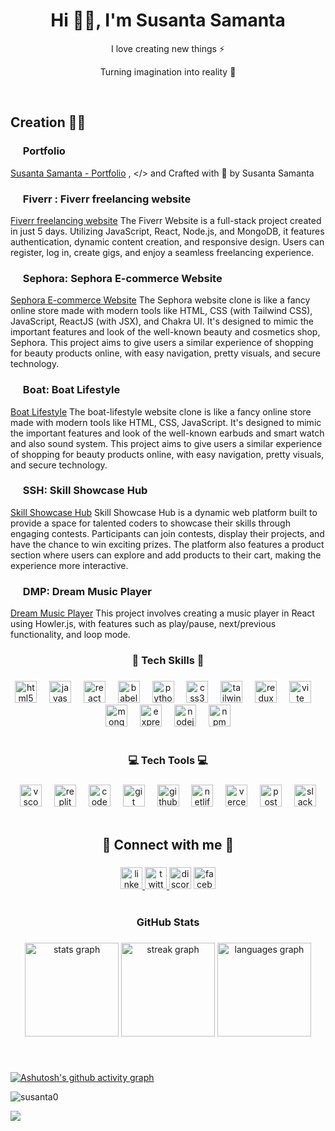 <h1 align="center"> Hi 👋🏻, I'm Susanta Samanta </br> 
</h1>
<p align="center">I love creating new things ⚡</p>
<p align="center">Turning imagination into reality 🚀</p>
<p align="center">
 <a href="https://susantaportfolio.vercel.app/" target="_blank"><img alt="" src="https://img.shields.io/badge/Portfolio-000?logo=vercel&logoColor=yellow&style=for-the-badge" style="vertical-align:center" /></a>
<a href="https://twitter.com/dev_susanta03" target="_blank"><img alt="" src="https://img.shields.io/badge/Twitter-000?logo=X&logoColor=ffffff&style=for-the-badge" style="vertical-align:center" /></a>
<a href="https://linkedin.com/in/susanta-samanta28" target="_blank"><img alt="" src="https://img.shields.io/badge/LinkedIn-000?logo=linkedin&logoColor=0A66C2&style=for-the-badge" style="vertical-align:center" /></a>
<a href="https://instagram.com/susanta9034" target="_blank"><img alt="" src="https://img.shields.io/badge/Instagram-000?style=for-the-badge&logo=Instagram&logoColor=E4405F" style="vertical-align:center" /></a></p>

## Creation 👨‍💻


### <img src="https://susantaportfolio.vercel.app./assets/pic1.jpg" width="16px"/>  Portfolio 
[Susanta Samanta - Portfolio](https://susantaportfolio.vercel.app/) ,
</> and Crafted with 💛 by Susanta Samanta

### <img src="https://fiverr-one-zeta.vercel.app/assets/favicon-DdOwYT9c.png" width="16px" />  Fiverr : Fiverr freelancing website
[Fiverr freelancing website](https://fiverr-one-zeta.vercel.app/) The Fiverr Website is a full-stack project created in just 5 days. Utilizing JavaScript, React, Node.js, and MongoDB, it features authentication, dynamic content creation, and responsive design. Users can register, log in, create gigs, and enjoy a seamless freelancing experience.

### <img src="https://cdn.fynd.com/v2/falling-surf-7c8bb8/fyprod/wrkr/misc/general/free/original/RxLwom7K8-sephora_og_image-34f1169559fdb47662226655a01e2f90dabe8622664f82b7f9b4ed5907237b3d.jpg" width="16px" />  Sephora: Sephora E-commerce Website
[Sephora E-commerce Website](https://sephorasite.vercel.app/) The Sephora website clone is like a fancy online store made with modern tools like HTML, CSS (with Tailwind CSS), JavaScript, ReactJS (with JSX), and Chakra UI. It's designed to mimic the important features and look of the well-known beauty and cosmetics shop, Sephora. This project aims to give users a similar experience of shopping for beauty products online, with easy navigation, pretty visuals, and secure technology.

### <img src="https://boatlife-style.netlify.app/pic/images.jpeg" width="16px" />  Boat: Boat Lifestyle
[Boat Lifestyle](https://boatlife-style.netlify.app/) The boat-lifestyle website clone is like a fancy online store made with modern tools like HTML, CSS, JavaScript. It's designed to mimic the important features and look of the well-known earbuds and smart watch and also sound system. This project aims to give users a similar experience of shopping for beauty products online, with easy navigation, pretty visuals, and secure technology.

### <img src="https://encrypted-tbn0.gstatic.com/images?q=tbn:ANd9GcS79_62_E5KcdEgkgq7Z2yKioKcLwP3nZqfSg&s" width="16px" />  SSH: Skill Showcase Hub
[Skill Showcase Hub](https://skill-showcase-hub.vercel.app/) Skill Showcase Hub is a dynamic web platform built to provide a space for talented coders to showcase their skills through engaging contests. Participants can join contests, display their projects, and have the chance to win exciting prizes. The platform also features a product section where users can explore and add products to their cart, making the experience more interactive.

### <img src="https://dream-music-lake.vercel.app/assets/Logo-Ba9HUsaw.svg" width="16px" />  DMP: Dream Music Player
[Dream Music Player](https://dream-music-lake.vercel.app/) This project involves creating a music player in React using Howler.js, with features such as play/pause, next/previous functionality, and loop mode.

<h3 align="center">🎯 Tech Skills 🎯</h3>

###

<div align="center">
  <img src="https://img.shields.io/badge/HTML5-E34F26?logo=html5&logoColor=white&style=for-the-badge" height="35" alt="html5 logo"  />
  <img width="12" />
  <img src="https://img.shields.io/badge/JavaScript-F7DF1E?logo=javascript&logoColor=black&style=for-the-badge" height="35" alt="javascript logo"  />
  <img width="12" />
  <img src="https://img.shields.io/badge/React-61DAFB?logo=react&logoColor=black&style=for-the-badge" height="35" alt="react logo"  />
  <img width="12" />
  <img src="https://img.shields.io/badge/Babel-F9DC3E?logo=babel&logoColor=black&style=for-the-badge" height="35" alt="babel logo"  />
  <img width="12" />
  <img src="https://img.shields.io/badge/Python-3776AB?logo=python&logoColor=white&style=for-the-badge" height="35" alt="python logo"  />
  <img width="12" />
  <img src="https://img.shields.io/badge/CSS3-1572B6?logo=css3&logoColor=white&style=for-the-badge" height="35" alt="css3 logo"  />
  <img width="12" />
  <img src="https://img.shields.io/badge/Tailwind CSS-06B6D4?logo=tailwindcss&logoColor=black&style=for-the-badge" height="35" alt="tailwindcss logo"  />
  <img width="12" />
  <img src="https://img.shields.io/badge/Redux-764ABC?logo=redux&logoColor=white&style=for-the-badge" height="35" alt="redux logo"  />
  <img width="12" />
  <img src="https://img.shields.io/badge/Vite-646CFF?logo=vite&logoColor=white&style=for-the-badge" height="35" alt="vite logo"  />
  <img width="12" />
  <img src="https://img.shields.io/badge/MongoDB-47A248?logo=mongodb&logoColor=white&style=for-the-badge" height="35" alt="mongodb logo"  />
  <img width="12" />
  <img src="https://img.shields.io/badge/Express-000000?logo=express&logoColor=white&style=for-the-badge" height="35" alt="express logo"  />
  <img width="12" />
  <img src="https://img.shields.io/badge/Node.js-339933?logo=nodedotjs&logoColor=white&style=for-the-badge" height="35" alt="nodejs logo"  />
  <img width="12" />
  <img src="https://img.shields.io/badge/npm-CB3837?logo=npm&logoColor=white&style=for-the-badge" height="35" alt="npm logo"  />
</div>
<br/>
<h3 align="center">💻 Tech Tools 💻</h3>

###

<div align="center">
  <img src="https://img.shields.io/badge/Visual Studio Code-007ACC?logo=visualstudiocode&logoColor=white&style=for-the-badge" height="35" alt="vscode logo"  />
  <img width="12" />
  <img src="https://img.shields.io/badge/Replit-F26207?logo=replit&logoColor=black&style=for-the-badge" height="35" alt="replit logo"  />
  <img width="12" />
  <img src="https://img.shields.io/badge/CodePen-000000?logo=codepen&logoColor=white&style=for-the-badge" height="35" alt="codepen logo"  />
  <img width="12" />
  <img src="https://img.shields.io/badge/Git-F05032?logo=git&logoColor=white&style=for-the-badge" height="35" alt="git logo"  />
  <img width="12" />
  <img src="https://img.shields.io/badge/GitHub-181717?logo=github&logoColor=white&style=for-the-badge" height="35" alt="github logo"  />
  <img width="12" />
  <img src="https://img.shields.io/badge/Netlify-00C7B7?logo=netlify&logoColor=black&style=for-the-badge" height="35" alt="netlify logo"  />
  <img width="12" />
  <img src="https://img.shields.io/badge/Vercel-000000?logo=vercel&logoColor=white&style=for-the-badge" height="35" alt="vercel logo"  />
  <img width="12" />
  <img src="https://img.shields.io/badge/Postman-FF6C37?logo=postman&logoColor=black&style=for-the-badge" height="35" alt="postman logo"  />
  <img width="12" />
  <img src="https://img.shields.io/badge/Slack-4A154B?logo=slack&logoColor=white&style=for-the-badge" height="35" alt="slack logo"  />
</div>
<br/>
<h2 align="center">🤝 Connect with me 🤝</h2>

###

<div align="center">
  <a href="https://www.linkedin.com/in/susanta-samanta28/" target="_blank">
    <img src="https://img.shields.io/static/v1?message=LinkedIn&logo=linkedin&label=&color=0077B5&logoColor=white&labelColor=&style=flat" height="35" alt="linkedin logo"  />
  </a>
  <a href="https://twitter.com/dev_susanta03" target="_blank">
    <img src="https://img.shields.io/static/v1?message=Twitter&logo=twitter&label=&color=1DA1F2&logoColor=white&labelColor=&style=flat" height="35" alt="twitter logo"  />
  </a>
  <img src="https://img.shields.io/static/v1?message=Discord&logo=discord&label=&color=7289DA&logoColor=white&labelColor=&style=flat" height="35" alt="discord logo"  />
  <a href="https://www.facebook.com/susanta.samanta.568294?mibextid=ZbWKwL" target="_blank">
    <img src="https://img.shields.io/static/v1?message=Facebook&logo=facebook&label=&color=1877F2&logoColor=white&labelColor=&style=flat" height="35" alt="facebook logo"  />
  </a>
</div>
<br/>
<h3 align="center">GitHub Stats</h3>

###

<div align="center">
  <img src="https://github-readme-stats.vercel.app/api?username=Susanta0&hide_title=false&hide_rank=false&show_icons=true&include_all_commits=true&count_private=true&disable_animations=true&theme=highcontrast&locale=en&hide_border=false" height="150" alt="stats graph"  />
  <img src="https://streak-stats.demolab.com?user=Susanta0&locale=en&mode=daily&theme=highcontrast&hide_border=false&border_radius=5" height="150" alt="streak graph"  />
  <img src="https://github-readme-stats.vercel.app/api/top-langs?username=Susanta0&locale=en&hide_title=false&layout=compact&card_width=320&langs_count=5&theme=highcontrast&hide_border=false" height="150" alt="languages graph"  />
</div>

###

<br clear="both">

[![Ashutosh's github activity graph](https://github-readme-activity-graph.vercel.app/graph?username=Susanta0&bg_color=d1fff7&color=191b18&line=562fb1&point=a95151&area=true&hide_border=true)](https://github.com/ashutosh00710/github-readme-activity-graph)

<p align="left"> <img src="https://komarev.com/ghpvc/?username=susanta0&label=Profile%20views&color=0e75b6&style=flat" alt="susanta0" /> </p>

<img src="https://raw.githubusercontent.com/Trilokia/Trilokia/379277808c61ef204768a61bbc5d25bc7798ccf1/bottom_header.svg" />
